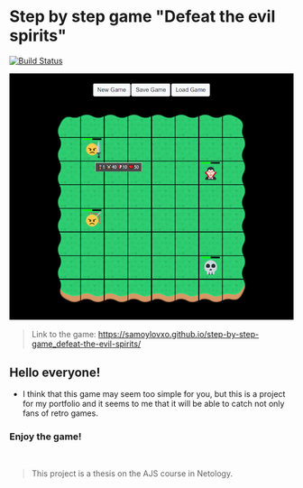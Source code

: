 # Step by step game "Defeat the evil spirits"

[![Build Status](https://travis-ci.org/joemccann/dillinger.svg?branch=master)](https://travis-ci.org/joemccann/dillinger)

![Picture of the game](screenshot.png)

> Link to the game: https://samoylovxo.github.io/step-by-step-game_defeat-the-evil-spirits/

## Hello everyone!

- I think that this game may seem too simple for you, but this is a project for my portfolio and it seems to me that it will be able to catch not only fans of retro games.

### **Enjoy the game!**

<br/>

> This project is a thesis on the AJS course in Netology.
